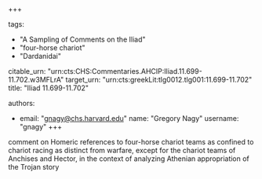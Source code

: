 +++

tags:
- "A Sampling of Comments on the Iliad"
- "four-horse chariot"
- "Dardanidai"

citable_urn: "urn:cts:CHS:Commentaries.AHCIP:Iliad.11.699-11.702.w3MFLrA"
target_urn: "urn:cts:greekLit:tlg0012.tlg001:11.699-11.702"
title: "Iliad 11.699-11.702"

authors:
- email: "gnagy@chs.harvard.edu"
  name: "Gregory Nagy"
  username: "gnagy"
+++

<p>comment on Homeric references to four-horse chariot teams as confined to chariot racing as distinct from warfare, except for the chariot teams of Anchises and Hector, in the context of analyzing Athenian appropriation of the Trojan story</p>